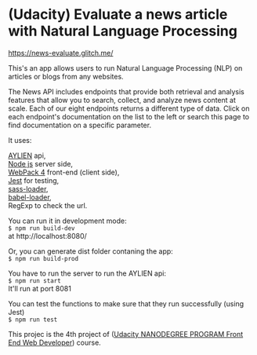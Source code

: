 # (Udacity) Evaluate a news article with Natural Language Processing

https://news-evaluate.glitch.me/

This's an app allows users to run Natural Language Processing (NLP) on articles or blogs from any websites.

The News API includes endpoints that provide both retrieval and analysis features that allow you to search, collect, and analyze news content at scale. Each of our eight endpoints returns a different type of data. Click on each endpoint's documentation on the list to the left or search this page to find documentation on a specific parameter.

It uses:

[AYLIEN](https://docs.aylien.com/textapi/endpoints)  api,<br/>
[Node js](http://nodejs.org/)  server side,<br/>
[WebPack 4](https://webpack.js.org/) front-end (client side),<br/>
 [Jest](https://jestjs.io/) for testing,<br/>
 [sass-loader](https://webpack.js.org/loaders/sass-loader/),<br/>
 [babel-loader](https://github.com/babel/babel-loader),<br/>
 RegExp to check the url.

You can run it in development mode:<br/>
`$ npm run build-dev`<br/>
at http://localhost:8080/

Or, you can generate dist folder contaning the app:<br/>
`$ npm run build-prod`

You have to run the server to run the AYLIEN api:<br/>
`$ npm run start`<br/>
It'll run at port 8081

You can test the functions to make sure that they run successfully (using Jest)<br/>
`$ npm run test`

This projec is the 4th project of ([Udacity NANODEGREE PROGRAM Front End Web Developer](https://www.udacity.com/course/front-end-web-developer-nanodegree--nd0011)) course.
